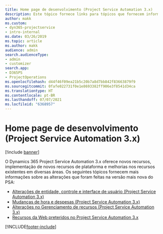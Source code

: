 ```yaml
---
title: Home page de desenvolvimento (Project Service Automation 3.x)
description: Este tópico fornece links para tópicos que fornecem informações de desenvolvimento do Dynamics 365 Project Service Automation (PSA) versão 3.x.
author: makk
ms.custom:
- dyn365-projectservice
- intro-internal
ms.date: 03/26/2019
ms.topic: article
ms.author: makk
audience: admin
search.audienceType:
- admin
- customizer
search.app:
- D365PS
- ProjectOperations
ms.openlocfilehash: d44f46f09ea21b5c20b7a8d7bb842f83663879f9
ms.sourcegitcommit: 0fafe022731f0e1e8693382ff906e3f8541d34ca
ms.translationtype: HT
ms.contentlocale: pt-BR
ms.lasthandoff: 07/07/2021
ms.locfileid: "6368957"
---
```

# <a name="development-home-page-project-service-automation-3x"></a>Home page de desenvolvimento (Project Service Automation 3.x)

[!include [banner](../../includes/psa-now-project-operations.md)]

O Dynamics 365 Project Service Automation 3.x oferece novos recursos, implementação de novos recursos de plataforma e melhorias nos recursos existentes em diversas áreas. Os seguintes tópicos fornecem mais informações sobre as alterações que foram feitas na versão mais nova do PSA:

- [Alterações de entidade, controle e interface de usuário (Project Service Automation 3.x)](../developer-guides/entity-changes-v3.x.md)
- [Mudanças de hora e despesas (Project Service Automation 3.x)](../developer-guides/time-expense-changes-v3.x.md)
- [Alterações no Gerenciamento de recursos (Project Service Automation 3.x)](../developer-guides/resource-management-changes-v3.x.md)
- [Recursos da Web preteridos no Project Service Automation 3.x](../developer-guides/web-resources-deprecated-v3.x.md)


[!INCLUDE[footer-include](../../includes/footer-banner.md)]